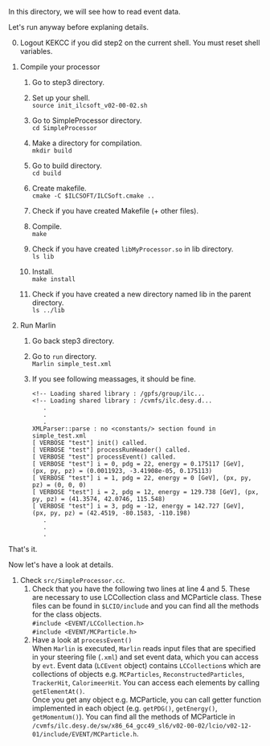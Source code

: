 In this directory, we will see how to read event data.

Let's run anyway before explaning details.

0) Logout KEKCC if you did step2 on the current shell. You must reset shell variables. 
	
1) Compile your processor
	1) Go to step3 directory.

	2) Set up your shell.  
		```source init_ilcsoft_v02-00-02.sh```

	3) Go to SimpleProcessor directory.  
		```cd SimpleProcessor```
	4) Make a directory for compilation.  
		```mkdir build```
	5) Go to build directory.  
		```cd build```
	6) Create makefile.  
		```cmake -C $ILCSOFT/ILCSoft.cmake ..```
	7) Check if you have created Makefile (+ other files).

	8) Compile.  
		```make```
	9) Check if you have created `libMyProcessor.so` in lib directory.  
		```ls lib```
	10) Install.  
		```make install```
	11) Check if you have created a new directory named lib in the parent directory.  
		```ls ../lib```

2) Run Marlin
	1) Go back step3 directory.

	2) Go to `run` directory.  
		```Marlin simple_test.xml```

	3) If you see following meassages, it should be fine.  
		```
		<!-- Loading shared library : /gpfs/group/ilc...
		<!-- Loading shared library : /cvmfs/ilc.desy.d...
		   .
		   .
		   .
		XMLParser::parse : no <constants/> section found in simple_test.xml
		[ VERBOSE "test"] init() called.
		[ VERBOSE "test"] processRunHeader() called.
		[ VERBOSE "test"] processEvent() called.
		[ VERBOSE "test"] i = 0, pdg = 22, energy = 0.175117 [GeV], (px, py, pz) = (0.0011923, -3.41908e-05, 0.175113)
		[ VERBOSE "test"] i = 1, pdg = 22, energy = 0 [GeV], (px, py, pz) = (0, 0, 0)
		[ VERBOSE "test"] i = 2, pdg = 12, energy = 129.738 [GeV], (px, py, pz) = (41.3574, 42.0746, 115.548)
		[ VERBOSE "test"] i = 3, pdg = -12, energy = 142.727 [GeV], (px, py, pz) = (42.4519, -80.1583, -110.198)
		   .
		   .
		   .
		```  

That's it.

Now let's have a look at details.  
1) Check `src/SimpleProcessor.cc`.  
	1) Check that you have the following two lines at line 4 and 5. These are necessary to use LCCollection class and MCParticle class. These files can be found in `$LCIO/include` and you can find all the methods for the class objects.    
	```#include <EVENT/LCCollection.h>```  
	```#include <EVENT/MCParticle.h>```  
	2) Have a look at `processEvent()`  
	When `Marlin` is executed, `Marlin` reads input files that are specified in your steering file (`.xml`) and set event data, which
you can access by `evt`. Event data (`LCEvent` object) contains `LCCollection`s which are collections of objects e.g. `MCParticles`, `ReconstructedParticles`, `TrackerHit`, `CalorimeerHit`. You can access each elements by calling `getElementAt()`.  
	Once you get any object e.g. MCParticle, you can call getter function implemented in each object (e.g. `getPDG()`, `getEnergy()`, `getMomentum()`).
	You can find all the methods of MCParticle in `/cvmfs/ilc.desy.de/sw/x86_64_gcc49_sl6/v02-00-02/lcio/v02-12-01/include/EVENT/MCParticle.h`.
